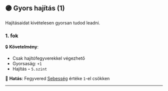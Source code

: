 ## 🟣 Gyors hajítás (1)

Hajításaidat kivételesen gyorsan tudod leadni.
### 1. fok

🔒 **Követelmény**:
- Csak hajítófegyverekkel végezhető
- Gyorsaság: `+1`
- Hajítás  **-** `5.szint`

🌟 **Hatás**: Fegyvered [Sebesség](../063_04_tamadasok_szama_fegyverrel.md#fegyver-sebesség) értéke `1`-el csökken

---
